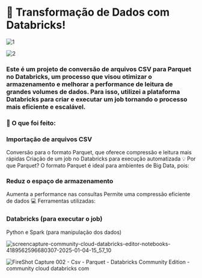 # 🚀 Transformação de Dados com Databricks!
![1](https://github.com/user-attachments/assets/06e48b13-f11a-455e-9ae8-0db518b474ca)

![2](https://github.com/user-attachments/assets/eb464b8e-f1be-4e8b-af0c-2001a2336984)


### Este é  um projeto de conversão de arquivos CSV para Parquet no Databricks, um processo que visou otimizar o armazenamento e melhorar a performance de leitura de grandes volumes de dados. Para isso, utilizei a plataforma Databricks para criar e executar um job tornando o processo mais eficiente e escalável.

### 🔧 O que foi feito:

### Importação de arquivos CSV
Conversão para o formato Parquet, que oferece compressão e leitura mais rápidas
Criação de um job no Databricks para execução automatizada
💡 Por que Parquet? O formato Parquet é ideal para ambientes de Big Data, pois:

### Reduz o espaço de armazenamento
Aumenta a performance nas consultas
Permite uma compressão eficiente de dados
💻 Ferramentas utilizadas:

### Databricks (para executar o job)
Python e Spark (para manipulação dos dados)

![screencapture-community-cloud-databricks-editor-notebooks-4189562596680307-2025-01-04-15_57_10](https://github.com/user-attachments/assets/8fb7c634-c986-4424-8318-8aa191b56278)



![FireShot Capture 002 - Csv - Parquet - Databricks Community Edition - community cloud databricks com](https://github.com/user-attachments/assets/b0cc6895-9f44-4c0b-ad00-0da8a9f6677b)
